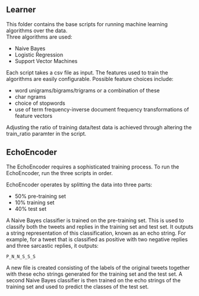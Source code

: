 Learner
---------------

This folder contains the base scripts for running machine learning algorithms over the data.  
Three algorithms are used:

* Naive Bayes
* Logistic Regression 
* Support Vector Machines

Each script takes a csv file as input.  The features used to train the algorithms are easily configurable.  Possible feature choices include:

* word unigrams/bigrams/trigrams or a combination of these
* char ngrams
* choice of stopwords
* use of term frequency-inverse document frequency transformations of feature vectors

Adjusting the ratio of training data/test data is achieved through altering the     train_ratio     paramter in the script.

EchoEncoder
---------------

The EchoEncoder requires a sophisticated training process.  To run the EchoEncoder, run the three scripts in order.

EchoEncoder operates by splitting the data into three parts:

* 50% pre-training set
* 10% training set
* 40% test set

A Naive Bayes classifier is trained on the pre-training set.  This is used to classify both the tweets and replies in the training set and test set.  It outputs a string representation of this classification, known as an echo string.  For example, for a tweet that is classified as positive with two negative replies and three sarcastic replies, it outputs:

    P_N_N_S_S_S

A new file is created consisting of the labels of the original tweets together with these echo strings generated for the training set and the test set.  A second Naive Bayes classifier is then trained on the echo strings of the training set and used to predict the classes of the test set.